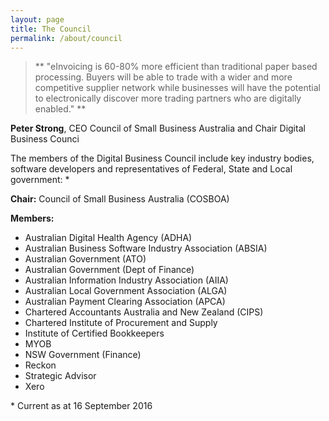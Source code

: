 ```yaml
---
layout: page
title: The Council
permalink: /about/council
---
```



> ** "eInvoicing is 60-80% more efficient than traditional paper based processing. Buyers will be able to trade with a wider and more competitive supplier network while businesses will have the potential to electronically discover more trading partners who are digitally enabled." **

**Peter Strong**, CEO Council of Small Business Australia and Chair Digital Business Counci


The members of the Digital Business Council include key industry bodies, software developers and representatives of Federal, State and Local government: \*

**Chair:**  Council of Small Business Australia (COSBOA)


**Members:**

- Australian Digital Health Agency (ADHA)
- Australian Business Software Industry Association (ABSIA)
- Australian Government (ATO)
- Australian Government (Dept of Finance)
- Australian Information Industry Association (AIIA)
- Australian Local Government Association (ALGA)
- Australian Payment Clearing Association (APCA)
- Chartered Accountants Australia and New Zealand (CIPS)
- Chartered Institute of Procurement and Supply
- Institute of Certified Bookkeepers
- MYOB
- NSW Government (Finance)
- Reckon
- Strategic Advisor
- Xero

\* Current as at 16 September 2016
